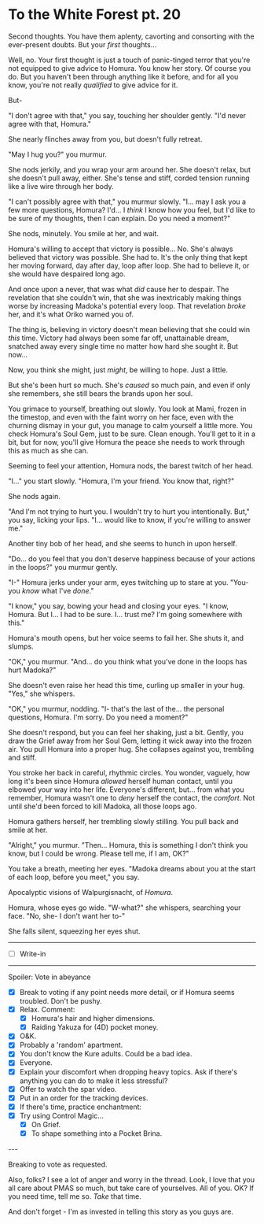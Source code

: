 # To the White Forest pt. 20

Second thoughts. You have them aplenty, cavorting and consorting with the ever-present doubts. But your *first* thoughts...

Well, no. Your first thought is just a touch of panic-tinged terror that you're not equipped to give advice to Homura. You know her story. Of course you do. But you haven't been through anything like it before, and for all you know, you're not really *qualified* to give advice for it.

But-

"I don't agree with that," you say, touching her shoulder gently. "I'd never agree with that, Homura."

She nearly flinches away from you, but doesn't fully retreat.

"May I hug you?" you murmur.

She nods jerkily, and you wrap your arm around her. She doesn't relax, but she doesn't pull away, either. She's tense and stiff, corded tension running like a live wire through her body.

"I can't possibly agree with that," you murmur slowly. "I... may I ask you a few more questions, Homura? I'd... I *think* I know how you feel, but I'd like to be sure of my thoughts, then I can explain. Do you need a moment?"

She nods, minutely. You smile at her, and wait.

Homura's willing to accept that victory is possible... No. She's always believed that victory was possible. She had to. It's the only thing that kept her moving forward, day after day, loop after loop. She had to believe it, or she would have despaired long ago.

And once upon a never, that was what *did* cause her to despair. The revelation that she couldn't win, that she was inextricably making things worse by increasing Madoka's potential every loop. That revelation *broke* her, and it's what Oriko warned you of.

The thing is, believing in victory doesn't mean believing that she could win *this* time. Victory had always been some far off, unattainable dream, snatched away every single time no matter how hard she sought it. But now\...

Now, you think she might, just *might*, be willing to hope. Just a little.

But she's been hurt so much. She's *caused* so much pain, and even if only she remembers, she still bears the brands upon her soul.

You grimace to yourself, breathing out slowly. You look at Mami, frozen in the timestop, and even with the faint worry on her face, even with the churning dismay in your gut, you manage to calm yourself a little more. You check Homura's Soul Gem, just to be sure. Clean enough. You'll get to it in a bit, but for now, you'll give Homura the peace she needs to work through this as much as she can.

Seeming to feel your attention, Homura nods, the barest twitch of her head.

"I..." you start slowly. "Homura, I'm your friend. You know that, right?"

She nods again.

"And I'm not trying to hurt you. I wouldn't try to hurt you intentionally. But," you say, licking your lips. "I... would like to know, if you're willing to answer me."

Another tiny bob of her head, and she seems to hunch in upon herself.

"Do... do you feel that you don't deserve happiness because of your actions in the loops?" you murmur gently.

"I-" Homura jerks under your arm, eyes twitching up to stare at you. "You- you *know* what I've *done*."

"I know," you say, bowing your head and closing your eyes. "I know, Homura. But I... I had to be sure. I... trust me? I'm going somewhere with this."

Homura's mouth opens, but her voice seems to fail her. She shuts it, and slumps.

"OK," you murmur. "And... do you think what you've done in the loops has hurt Madoka?"

She doesn't even raise her head this time, curling up smaller in your hug. "Yes," she whispers.

"OK," you murmur, nodding. "I- that's the last of the... the personal questions, Homura. I'm sorry. Do you need a moment?"

She doesn't respond, but you can feel her shaking, just a bit. Gently, you draw the Grief away from her Soul Gem, letting it wick away into the frozen air. You pull Homura into a proper hug. She collapses against you, trembling and stiff.

You stroke her back in careful, rhythmic circles. You wonder, vaguely, how long it's been since Homura *allowed* herself human contact, until you elbowed your way into her life. Everyone's different, but... from what you remember, Homura wasn't one to *deny* herself the contact, the *comfort*. Not until she'd been forced to kill Madoka, all those loops ago.

Homura gathers herself, her trembling slowly stilling. You pull back and smile at her.

"Alright," you murmur. "Then... Homura, this is something I don't think you know, but I could be wrong. Please tell me, if I am, OK?"

You take a breath, meeting her eyes. "Madoka dreams about you at the start of each loop, before you meet," you say.

Apocalyptic visions of Walpurgisnacht, of *Homura*.

Homura, whose eyes go wide. "W-what?" she whispers, searching your face. "No, she- I don't want her to-"

She falls silent, squeezing her eyes shut.

---

- [ ] Write-in

---

Spoiler: Vote in abeyance

- [x] Break to voting if any point needs more detail, or if Homura seems troubled. Don't be pushy.
- [x] Relax. Comment:
  - [x] Homura's hair and higher dimensions.
  - [x] Raiding Yakuza for (4D) pocket money.
- [x] O\&K.
- [x] Probably a 'random' apartment.
- [x] You don't know the Kure adults. Could be a bad idea.
- [x] Everyone.
- [x] Explain your discomfort when dropping heavy topics. Ask if there's anything you can do to make it less stressful?
- [x] Offer to watch the spar video.
- [x] Put in an order for the tracking devices.
- [x] If there's time, practice enchantment:
- [x] Try using Control Magic...
  - [x] On Grief.
  - [x] To shape something into a Pocket Brina.

---​

Breaking to vote as requested.

Also, folks? I see a lot of anger and worry in the thread. Look, I love that you all care about PMAS so much, but take care of yourselves. All of you. OK? If you need time, tell me so. *Take* that time.

And don't forget - I'm as invested in telling this story as you guys are.
